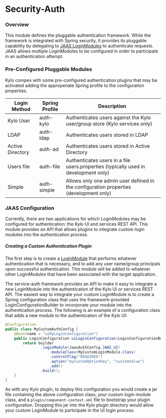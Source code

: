 Security-Auth
==========

### Overview

This module defines the pluggable authentication framework.  While the framework is integrated with Spring security, it provides its pluggable capability by delegating to [JAAS LoginModules](http://docs.oracle.com/javase/7/docs/technotes/guides/security/jaas/JAASRefGuide.html#LoginModule) to authenticate requests.  JAAS allows multiple LoginModules to be configured in order to participate in an authentication attempt.

### Pre-Configured Pluggable Modules

Kylo compes with some pre-configured authentication plugins that may be activated adding the approperiate Spring profile to the configuration properties.

| Login Method      | Spring Profile    | Description |
| ------------------| ----------------- | ----------- |
| Kylo User         | auth-kylo         | Authenticates users against the Kylo user/group store (Kylo services only) |
| LDAP              | auth-ldap         | Authenticates users stored in LDAP |
| Active Directory  | auth-ad           | Authenticates users stored in Active Directory |
| Users file        | auth-file         | Authenticates users in a file users.properties (typically used in development only) |
| Simple            | auth-simple       | Allows only one admin user defined in the configuration properties (development only) |

### JAAS Configuration

Currently, there are two applications for which LoginModules may be configured for authentication: the Kylo UI and services REST API.  This module provides an API that allows plugins to integrate custom login modules into the authentication process.

##### Creating a Custom Authentication Plugin

The first step is to create a [LoginModule](http://docs.oracle.com/javase/7/docs/technotes/guides/security/jaas/JAASLMDevGuide.html) that performs whatever authentication that is necessary, and to add any user name/group principals upon successful authentication.  This module will be added to whatever other LoginModules that have been associated with the target application.

The service-auth framework provides an API to make it easy to integrate a new LoginModule into the authentication of the Kylo UI or services REST API.  The easiest way to integrate your custom LoginModule is to create a Spring configuration class that uses the framework-provided LoginConfigurationBuilder to incorporate your module into the authentication process.  The following is an example of a configuration class that adds a new module to the authentication of the Kylo UI:

```java
@Configuration
public class MyCustomAuthConfig {
    @Bean(name = "uiMyLoginConfiguration")
    public LoginConfiguration uiLoginConfiguration(LoginConfigurationBuilder builder) {
        return builder
                .loginModule(JaasAuthConfig.JAAS_UI)
                    .moduleClass(MyCustomLoginModule.class)
                    .controlFlag("REQUIRED")
                    .option("myCustomOptionKey", "customValue")
                    .add()
                .build();
    }
}
```

As with any Kylo plugin, to deploy this configuration you would create a jar file containing the above configuration class, your custom login module class, and a `plugin/component-context.xml` file to bootstrap your plugin configuration.  Dropping this jar into the Kylo plugin directory would allow your custom LoginModule to participate in the UI login process.

